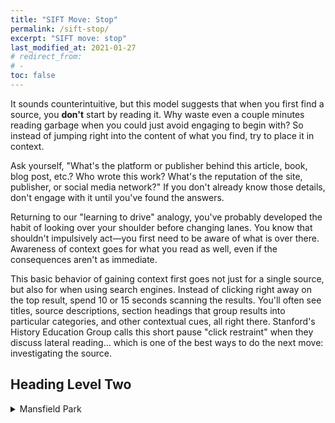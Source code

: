 ```yaml
---
title: "SIFT Move: Stop"
permalink: /sift-stop/
excerpt: "SIFT move: stop"
last_modified_at: 2021-01-27  
# redirect_from:
# -
toc: false
---
```


It sounds counterintuitive, but this model suggests that when you first find a source, you **don't** start by reading it. Why waste even a couple minutes reading garbage when you could just avoid engaging to begin with? So instead of jumping right into the content of what you find, try to place it in context.  

Ask yourself, "What's the platform or publisher behind this article, book, blog post, etc.? Who wrote this work? What's the reputation of the site, publisher, or social media network?" If you don't already know those details, don't engage with it until you've found the answers.  

Returning to our "learning to drive" analogy, you've probably developed the habit of looking over your shoulder before changing lanes. You know that shouldn't impulsively act—you first need to be aware of what is over there. Awareness of context goes for what you read as well, even if the consequences aren't as immediate.  

This basic behavior of gaining context first goes not just for a single source, but also for when using search engines. Instead of clicking right away on the top result, spend 10 or 15 seconds scanning the results. You'll often see titles, source descriptions, section headings that group results into particular categories, and other contextual cues, all right there. Stanford's History Education Group calls this short pause "click restraint" when they discuss lateral reading… which is one of the best ways to do the next move: investigating the source.  

## Heading Level Two  

<details markdown="1">
  <summary>Mansfield Park</summary>
  You almost certainly don't mean [this Mansfield Park](https://www.tucsonaz.gov/parks/MansfieldPark).  
  You probably mean [this one](https://gitenberg.org/book/141).  
</details>
